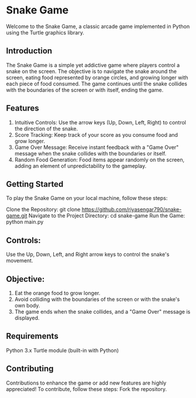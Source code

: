 
# Snake Game
Welcome to the Snake Game, a classic arcade game implemented in Python using the Turtle graphics library.


## Introduction
The Snake Game is a simple yet addictive game where players control a snake on the screen. The objective is to navigate the snake around the screen, eating food represented by orange circles, and growing longer with each piece of food consumed. The game continues until the snake collides with the boundaries of the screen or with itself, ending the game.

## Features
1. Intuitive Controls: Use the arrow keys (Up, Down, Left, Right) to control the direction of the snake.
2. Score Tracking: Keep track of your score as you consume food and grow longer.
3. Game Over Message: Receive instant feedback with a "Game Over" message when the snake collides with the boundaries or itself.
4. Random Food Generation: Food items appear randomly on the screen, adding an element of unpredictability to the gameplay.

## Getting Started
To play the Snake Game on your local machine, follow these steps:

Clone the Repository:
git clone https://github.com/riyasengar790/snake-game.git
Navigate to the Project Directory:
cd snake-game
Run the Game:
python main.py


## Controls:
Use the Up, Down, Left, and Right arrow keys to control the snake's movement.

## Objective:
1. Eat the orange food to grow longer.
2. Avoid colliding with the boundaries of the screen or with the snake's own body.
3. The game ends when the snake collides, and a "Game Over" message is displayed.

## Requirements
Python 3.x
Turtle module (built-in with Python)

## Contributing
Contributions to enhance the game or add new features are highly appreciated! To contribute, follow these steps:
Fork the repository.
